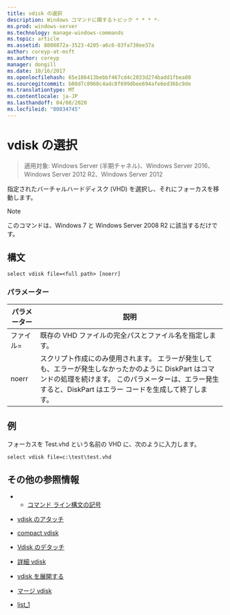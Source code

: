 ```yaml
---
title: vdisk の選択
description: Windows コマンドに関するトピック * * * *-
ms.prod: windows-server
ms.technology: manage-windows-commands
ms.topic: article
ms.assetid: 8808872a-3523-4205-a6c6-83fa738ee37a
author: coreyp-at-msft
ms.author: coreyp
manager: dongill
ms.date: 10/16/2017
ms.openlocfilehash: 65e186413bebbf467cd4c2033d274badd1fbea80
ms.sourcegitcommit: b00d7c8968c4adc8f699dbee694afe6ed36bc9de
ms.translationtype: MT
ms.contentlocale: ja-JP
ms.lasthandoff: 04/08/2020
ms.locfileid: "80834745"
---
```

# <a name="select-vdisk"></a>vdisk の選択

>適用対象: Windows Server (半期チャネル)、Windows Server 2016、Windows Server 2012 R2、Windows Server 2012

指定されたバーチャルハードディスク \(VHD\) を選択し、それにフォーカスを移動します。  
  
> [!NOTE]  
> このコマンドは、Windows 7 と Windows Server 2008 R2 に該当するだけです。  
  
## <a name="syntax"></a>構文  
  
```  
select vdisk file=<full path> [noerr]  
```  
  
### <a name="parameters"></a>パラメーター  
  
|パラメーター|説明|  
|-------|--------|  
|ファイル\=<full path>|既存の VHD ファイルの完全パスとファイル名を指定します。|  
|noerr|スクリプト作成にのみ使用されます。 エラーが発生しても、エラーが発生しなかったかのように DiskPart はコマンドの処理を続けます。 このパラメーターは、エラー発生すると、DiskPart はエラー コードを生成して終了します。|  
  
## <a name="examples"></a><a name=BKMK_examples></a>例  
フォーカスを Test.vhd という名前の VHD に、次のように入力します。  
  
```  
select vdisk file=c:\test\test.vhd  
```  
  
## <a name="additional-references"></a>その他の参照情報  
  
-   - [コマンド ライン構文の記号](command-line-syntax-key.md)  
  
-   [vdisk のアタッチ](attach-vdisk.md)  
  
-   [compact vdisk](compact-vdisk.md)  
  
  
  
-   [Vdisk のデタッチ](detach-vdisk.md)  
  
-   [詳細 vdisk](detail-vdisk.md)  
  
-   [vdisk を展開する](expand-vdisk.md)  
  
-   [マージ vdisk](merge-vdisk.md)  
  
-   [list_1](list_1.md)  
  

